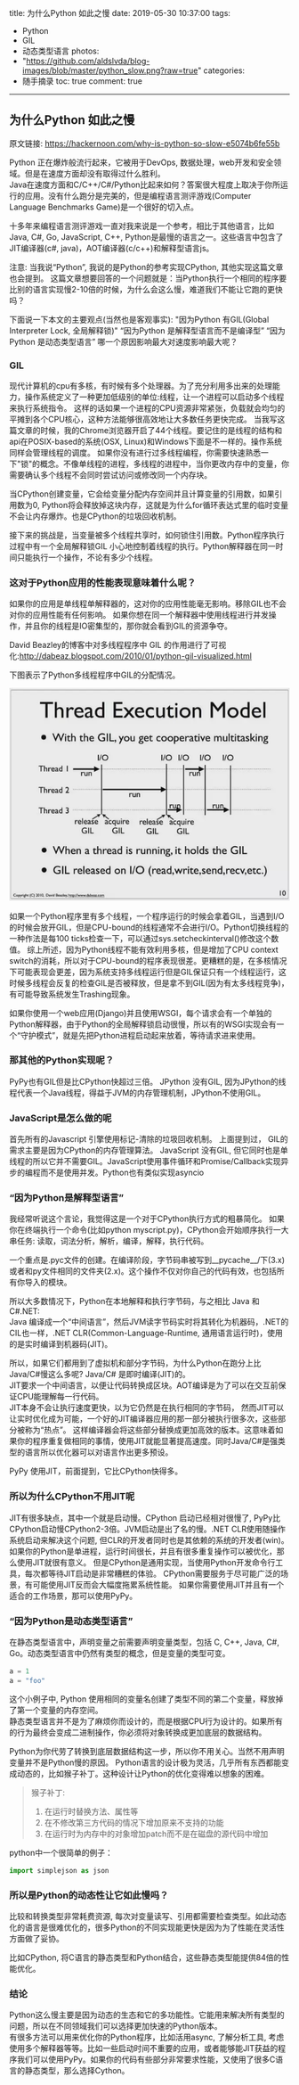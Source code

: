 title: 为什么Python 如此之慢
date: 2019-05-30 10:37:00
tags:
- Python
- GIL
- 动态类型语言
photos:	 
- "https://github.com/aldslvda/blog-images/blob/master/python_slow.png?raw=true"
categories:
- 随手摘录
toc: true
comment: true
---

## 为什么Python 如此之慢

原文链接: https://hackernoon.com/why-is-python-so-slow-e5074b6fe55b

Python 正在爆炸般流行起来，它被用于DevOps, 数据处理，web开发和安全领域。但是在速度方面却没有取得过什么胜利。    
Java在速度方面和C/C++/C#/Python比起来如何？答案很大程度上取决于你所运行的应用。没有什么跑分是完美的，但是编程语言测评游戏(Computer Language Benchmarks Game)是一个很好的切入点。  

十多年来编程语言测评游戏一直对我来说是一个参考，相比于其他语言，比如Java, C#, Go, JavaScript, C++, Python是最慢的语言之一。这些语言中包含了JIT编译器(c#, java)，AOT编译器(c/c++)和解释型语言js。

注意: 当我说“Python”, 我说的是Python的参考实现CPython, 其他实现这篇文章也会提到。
这篇文章想要回答的一个问题就是：当Python执行一个相同的程序要比别的语言实现慢2-10倍的时候，为什么会这么慢，难道我们不能让它跑的更快吗？

下面说一下本文的主要观点(当然也是客观事实):
"因为Python 有GIL(Global Interpreter Lock, 全局解释锁)"
“因为Python 是解释型语言而不是编译型”
“因为Python 是动态类型语言”
哪一个原因影响最大对速度影响最大呢？

### GIL

现代计算机的cpu有多核，有时候有多个处理器。为了充分利用多出来的处理能力，操作系统定义了一种更加低级别的单位:线程，让一个进程可以启动多个线程来执行系统指令。
这样的话如果一个进程的CPU资源非常紧张，负载就会均匀的平摊到各个CPU核心，这种方法能够很高效地让大多数任务更快完成。
当我写这篇文章的时候，我的Chrome浏览器开启了44个线程。要记住的是线程的结构和api在POSIX-based的系统(OSX, Linux)和Windows下面是不一样的。操作系统同样会管理线程的调度。
如果你没有进行过多线程编程，你需要快速熟悉一下"锁"的概念。不像单线程的进程，多线程的进程中，当你更改内存中的变量，你需要确认多个线程不会同时尝试访问或修改同一个内存块。

当CPython创建变量，它会给变量分配内存空间并且计算变量的引用数，如果引用数为0, Python将会释放掉这块内存，这就是为什么for循环表达式里的临时变量不会让内存爆炸。也是CPython的垃圾回收机制。

接下来的挑战是，当变量被多个线程共享时，如何锁住引用数。Python程序执行过程中有一个全局解释锁GIL 小心地控制着线程的执行。Python解释器在同一时间只能执行一个操作，不论有多少个线程。

### 这对于Python应用的性能表现意味着什么呢？
如果你的应用是单线程单解释器的，这对你的应用性能毫无影响。移除GIL也不会对你的应用性能有任何影响。
如果你想在同一个解释器中使用线程进行并发操作，并且你的线程是IO密集型的，那你就会看到GIL的资源争夺。

David Beazley的博客中对多线程程序中 GIL 的作用进行了可视化:http://dabeaz.blogspot.com/2010/01/python-gil-visualized.html

下图表示了Python多线程程序中GIL的分配情况。

![1](https://github.com/aldslvda/blog-images/blob/master/Thread-Excution-Model.jpg?raw=true)

如果一个Python程序里有多个线程，一个程序运行的时候会拿着GIL，当遇到I/O的时候会放开GIL，但是CPU-bound的线程通常不会进行I/O。Python切换线程的一种作法是每100 ticks检查一下，可以通过sys.setcheckinterval()修改这个数值。
综上所述，因为Python线程不能有效利用多核，但是增加了CPU context switch的消耗，所以对于CPU-bound的程序表现很差。更糟糕的是，在多核情况下可能表现会更差，因为系统支持多线程运行但是GIL保证只有一个线程运行，这时候多线程会反复的检查GIL是否被释放，但是拿不到GIL(因为有太多线程竞争)，有可能导致系统发生Trashing现象。

如果你使用一个web应用(Django)并且使用WSGI，每个请求会有一个单独的Python解释器，由于Python的全局解释锁启动很慢，所以有的WSGI实现会有一个“守护模式”，就是先把Python进程启动起来放着，等待请求进来使用。

### 那其他的Python实现呢？
PyPy也有GIL但是比CPython快超过三倍。
JPython 没有GIL, 因为JPython的线程代表一个Java线程，得益于JVM的内存管理机制，JPython不使用GIL。

### JavaScript是怎么做的呢
首先所有的Javascript 引擎使用标记-清除的垃圾回收机制。 上面提到过， GIL的需求主要是因为CPython的内存管理算法。
JavaScript 没有GIL, 但它同时也是单线程的所以它并不需要GIL。JavaScript使用事件循环和Promise/Callback实现异步的编程而不是使用并发。Python也有类似实现asyncio

### “因为Python是解释型语言”

我经常听说这个言论，我觉得这是一个对于CPython执行方式的粗暴简化。
如果你在终端执行一个命令(比如python myscript.py)，CPython会开始顺序执行一大串任务: 读取，词法分析，解析，编译，解释，执行代码。

一个重点是.pyc文件的创建。在编译阶段，字节码串被写到__pycache__/下(3.x)或者和py文件相同的文件夹(2.x)。这个操作不仅对你自己的代码有效，也包括所有你导入的模块。

所以大多数情况下，Python在本地解释和执行字节码，与之相比 Java 和 C#.NET:    
Java 编译成一个“中间语言”，然后JVM读字节码实时将其转化为机器码，.NET的CIL也一样，.NET CLR(Common-Language-Runtime, 通用语言运行时)，使用的是实时编译到机器码(JIT)。

所以，如果它们都用到了虚拟机和部分字节码，为什么Python在跑分上比Java/C#慢这么多呢?
Java/C# 是即时编译(JIT)的。   
JIT要求一个中间语言，以便让代码转换成区块。AOT编译是为了可以在交互前保证CPU能理解每一行代码。  
JIT本身不会让执行速度更快，以为它仍然是在执行相同的字节码， 然而JIT可以让实时优化成为可能，一个好的JIT编译器应用的那一部分被执行很多次，这些部分被称为“热点”。
这样编译器会将这些部分替换成更加高效的版本。这意味着如果你的程序重复做相同的事情，使用JIT就能显著提高速度。同时Java/C#是强类型的语言所以优化器可以对语言作出更多预设。

PyPy 使用JIT，前面提到，它比CPython快得多。
### 所以为什么CPython不用JIT呢

JIT有很多缺点，其中一个就是启动慢。CPython 启动已经相对很慢了, PyPy比CPython启动慢CPython2-3倍。JVM启动是出了名的慢。.NET CLR使用随操作系统启动来解决这个问题, 但CLR的开发者同时也是其依赖的系统的开发者(win)。
如果你的Python是单进程，运行时间很长，并且有很多重复操作可以被优化，那么使用JIT就很有意义。
但是CPython是通用实现，当使用Python开发命令行工具，每次都等待JIT启动是非常糟糕的体验。
CPython需要服务于尽可能广泛的场景，有可能使用JIT反而会大幅度拖累系统性能。
如果你需要使用JIT并且有一个适合的工作场景，那可以使用PyPy。

### “因为Python是动态类型语言”

在静态类型语言中，声明变量之前需要声明变量类型，包括 C, C++, Java, C#, Go。动态类型语言中仍然有类型的概念，但是变量的类型可变。

```python
a = 1
a = "foo"
```

这个小例子中, Python 使用相同的变量名创建了类型不同的第二个变量，释放掉了第一个变量的内存空间。   
静态类型语言并不是为了麻烦你而设计的，而是根据CPU行为设计的。如果所有的行为最终会变成二进制操作，你必须将对象转换成更加底层的数据结构。

Python为你代劳了转换到底层数据结构这一步，所以你不用关心。当然不用声明变量并不是Python慢的原因。
Python语言的设计极为灵活，几乎所有东西都能变成动态的，比如猴子补丁。这种设计让Python的优化变得难以想象的困难。
> 猴子补丁:
> 1. 在运行时替换方法、属性等
> 2. 在不修改第三方代码的情况下增加原来不支持的功能
> 3. 在运行时为内存中的对象增加patch而不是在磁盘的源代码中增加

python中一个很简单的例子：

```python
import simplejson as json
```

### 所以是Python的动态性让它如此慢吗？
比较和转换类型非常耗费资源, 每次对变量读写、引用都需要检查类型。如此动态化的语言是很难优化的，很多Python的不同实现能更快是因为为了性能在灵活性方面做了妥协。

比如CPython, 将C语言的静态类型和Python结合，这些静态类型能提供84倍的性能优化。
### 结论

Python这么慢主要是因为动态的生态和它的多功能性。它能用来解决所有类型的问题，所以在不同领域我们可以选择更加快速的Python版本。  
有很多方法可以用来优化你的Python程序，比如活用async, 了解分析工具, 考虑使用多个解释器等等。比如一些启动时间不重要的应用，或者能够能JIT获益的程序我们可以使用PyPy。如果你的代码有些部分非常要求性能，又使用了很多C语言的静态类型，那么选择Cython。

